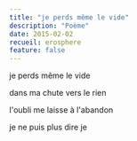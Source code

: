 ```yaml
---
title: "je perds même le vide"
description: "Poème"
date: 2015-02-02
recueil: erosphere
feature: false
---
```


je perds même le vide

dans ma chute vers le rien

l'oubli me laisse à l'abandon

je ne puis plus dire je
